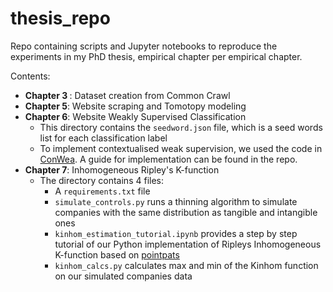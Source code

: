 # thesis_repo
Repo containing scripts and Jupyter notebooks to reproduce the experiments in my PhD thesis, empirical chapter per empirical chapter. 

Contents: 

<ul>
	<li> <b>Chapter 3 </b>: Dataset creation from Common Crawl 
	<li> <b>Chapter 5</b>: Website scraping and Tomotopy modeling 
	<li> <b>Chapter 6</b>: Website Weakly Supervised Classification
		<ul>
		<li>This directory contains the <code>seedword.json</code> file, which is a seed words list for each classification label
		<li>To implement contextualised weak supervision, we used the code in <a href="https://github.com/dheeraj7596/ConWea">ConWea</a>. A guide for implementation can be found in the repo.  
		</ul>
	<li> <b>Chapter 7</b>: Inhomogeneous Ripley's K-function 
		<ul>
		<li>The directory contains 4 files: 
		<ul>
			<li> A <code>requirements.txt</code> file
			<li> <code>simulate_controls.py</code> runs a thinning algorithm to simulate companies with the same distribution as tangible and intangible ones
			<li><code>kinhom_estimation_tutorial.ipynb</code> provides a step by step tutorial of our Python implementation of Ripleys Inhomogeneous K-function based on <a href = "https://github.com/pysal/pointpats">pointpats</a>
			<li><code>kinhom_calcs.py</code> calculates max and min of the Kinhom function on our simulated companies data
		</ul>	
		</ul>
  </ul>
